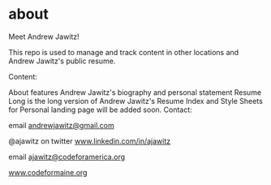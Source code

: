 # about
Meet Andrew Jawitz!

This repo is used to manage and track content in other locations and Andrew Jawitz's public resume.

Content:


About features Andrew Jawitz's biography and personal statement
Resume Long is the long version of Andrew Jawitz's Resume
Index and Style Sheets for Personal landing page will be added soon.
Contact:

email andrewjawitz@gmail.com

@ajawitz on twitter 
www.linkedin.com/in/ajawitz


email ajawitz@codeforamerica.org

www.codeformaine.org
